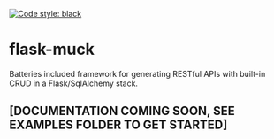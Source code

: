 [![Code style: black](https://img.shields.io/badge/code%20style-black-000000.svg)](https://github.com/psf/black)

# flask-muck
Batteries included framework for generating RESTful APIs with built-in CRUD in a Flask/SqlAlchemy stack.

## [DOCUMENTATION COMING SOON, SEE EXAMPLES FOLDER TO GET STARTED]